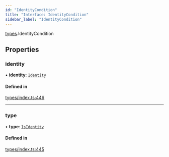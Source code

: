 ```yaml
---
id: "IdentityCondition"
title: "Interface: IdentityCondition"
sidebar_label: "IdentityCondition"
---
```


[types](../../../modules/Types/Types.md).IdentityCondition

## Properties

### identity

• **identity**: [`Identity`](../../../classes/API/Entities/Identity/Identity.md)

#### Defined in

[types/index.ts:446](https://github.com/PolymeshAssociation/polymesh-sdk/blob/07a4c5b0/src/types/index.ts#L446)

___

### type

• **type**: [`IsIdentity`](../../../enums/Types/ConditionType/ConditionType.md#isidentity)

#### Defined in

[types/index.ts:445](https://github.com/PolymeshAssociation/polymesh-sdk/blob/07a4c5b0/src/types/index.ts#L445)
